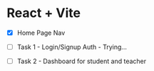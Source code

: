 # React + Vite

- [x] Home Page Nav 
- [ ] Task 1 - Login/Signup Auth - Trying...
- [ ] Task 2 - Dashboard for student and teacher 

